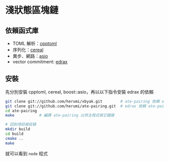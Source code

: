 # 淺狀態區塊鏈

## 依賴函式庫

- TOML 解析：[cpptoml](https://github.com/skystrife/cpptoml)
- 序列化：[cereal](http://uscilab.github.io/cereal/index.html)
- 異步、網路：[asio](https://www.boost.org/doc/libs/1_72_0/doc/html/boost_asio.html)
- vector commitment: [edrax](https://github.com/starzyp/vcs)

## 安裝

先分別安裝 cpptoml, cereal, boost::asio，再以以下指令安裝 edrax 的依賴

``` sh
git clone git://github.com/herumi/xbyak.git        # ate-pairing 依賴 xbyak
git clone git://github.com/herumi/ate-pairing.git  # edrax 依賴 ate-pairing
cd ate-pairing
make           # 編譯 ate-pairing 以供主程式與它鏈接
```

``` sh
# 回到項目根目錄
mkdir build
cd build
cmake ..
make
```

就可以看到 `node` 程式
